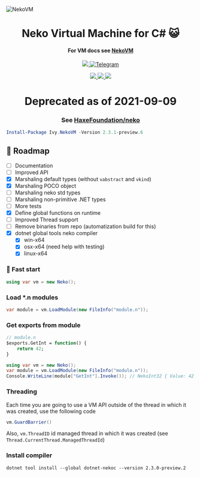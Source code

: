 ![NekoVM](https://user-images.githubusercontent.com/13326808/91330033-927bf600-e7d1-11ea-81a3-18be0ca9a065.png)

<!-- Name -->
<h1 align="center">
  Neko Virtual Machine for C# 😺
</h1>

<h4 align="center">
  For VM docs see <a href="http://nekovm.org/">NekoVM</a>
</h4>



<p align="center">
  <a href="#">
    <img alr="MIT License" src="https://img.shields.io/:license-MIT-blue.svg">
  </a>
  <a href="https://t.me/ivysola">
    <img alt="Telegram" src="https://img.shields.io/badge/Ask%20Me-Anything-1f425f.svg">
  </a>
</p>
<p align="center">
  <a href="#">
    <img src="https://forthebadge.com/images/badges/made-with-c-sharp.svg">
    <img src="https://forthebadge.com/images/badges/ages-18.svg">
    <img src="https://forthebadge.com/images/badges/powered-by-water.svg">
  </a>
</p>


<h1 align="center">
  Deprecated as of 2021-09-09
</h1>
<h3 align="center">
  See <a href="https://github.com/HaxeFoundation/neko">HaxeFoundation/neko</a>
</h3>




```powershell
Install-Package Ivy.NekoVM -Version 2.3.1-preview.6
```


## 🧬 Roadmap

- [ ] Documentation
- [ ] Improved API
- [x] Marshaling default types (without `vabstract` and `vkind`)
- [x] Marshaling POCO object
- [ ] Marshaling neko std types
- [ ] Marshaling non-primitive .NET types
- [ ] More tests
- [x] Define global functions on runtime
- [ ] Improved Thread support
- [ ] Remove binaries from repo (automatization build for this)
- [x] dotnet global tools neko compiler
    - [x] win-x64
    - [x] osx-x64 (need help with testing)
    - [x] linux-x64

### 💫 Fast start

```csharp
using var vm = new Neko();
```

### Load *.n modules

```csharp
var module = vm.LoadModule(new FileInfo("module.n"));
```


### Get exports from module


```haxe
// module.n
$exports.GetInt = function() {
    return 42;
}
```

```csharp
using var vm = new Neko();
var module = vm.LoadModule(new FileInfo("module.n"));
Console.WriteLine(module["GetInt"].Invoke()); // NekoInt32 { Value: 42 }
```


### Threading

Each time you are going to use a VM API outside of the thread in which it was created, use the following code

```csharp
vm.GuardBarrier()
```

Also, `vm.ThreadID` id managed thread in which it was created (see `Thread.CurrentThread.ManagedThreadId`)


### Install compiler

```poweshell
dotnet tool install --global dotnet-nekoc --version 2.3.0-preview.2
```
